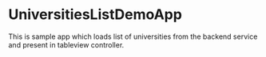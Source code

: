 # UniversitiesListDemoApp
This is sample app which loads list of universities from the backend service and present in tableview controller.

